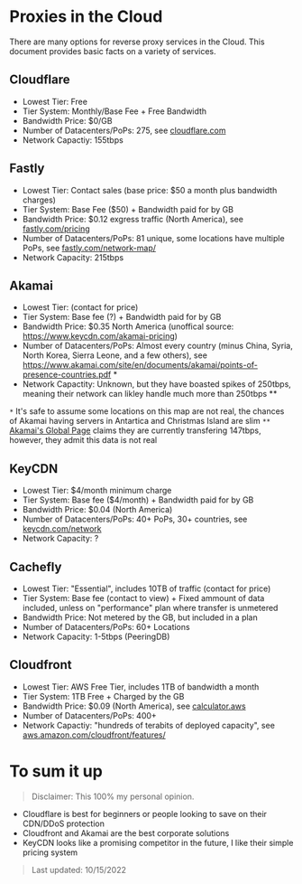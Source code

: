 # Proxies in the Cloud

There are many options for reverse proxy services in the Cloud. This document provides basic facts on a variety of services.

## Cloudflare

* Lowest Tier: Free
* Tier System: Monthly/Base Fee + Free Bandwidth
* Bandwidth Price: $0/GB
* Number of Datacenters/PoPs: 275, see [cloudflare.com](https://www.cloudflare.com/network/)
* Network Capactiy: 155tbps

## Fastly

* Lowest Tier: Contact sales (base price: $50 a month plus bandwidth charges)
* Tier System: Base Fee ($50) + Bandwidth paid for by GB
* Bandwidth Price: $0.12 exgress traffic (North America), see [fastly.com/pricing](https://www.fastly.com/pricing)
* Number of Datacenters/PoPs: 81 unique, some locations have multiple PoPs, see [fastly.com/network-map/](https://www.fastly.com/network-map/)
* Network Capacity: 215tbps

## Akamai

* Lowest Tier: (contact for price)
* Tier System: Base fee (?) + Bandwidth paid for by GB
* Bandwidth Price: $0.35 North America (unoffical source: https://www.keycdn.com/akamai-pricing)
* Number of Datacenters/PoPs: Almost every country (minus China, Syria, North Korea, Sierra Leone, and a few others), see https://www.akamai.com/site/en/documents/akamai/points-of-presence-countries.pdf *
* Network Capactity: Unknown, but they have boasted spikes of 250tbps, meaning their network can likley handle much more than 250tbps **

`*` It's safe to assume some locations on this map are not real, the chances of Akamai having servers in Antartica and Christmas Island are slim
`**` [Akamai's Global Page](https://gnet.akamai.com/) claims they are currently transfering 147tbps, however, they admit this data is not real

## KeyCDN

* Lowest Tier: $4/month minimum charge
* Tier System: Base fee ($4/month) + Bandwidth paid for by GB
* Bandwidth Price: $0.04 (North America)
* Number of Datacenters/PoPs: 40+ PoPs, 30+ countries, see [keycdn.com/network](https://www.keycdn.com/network)
* Network Capacity: ?

## Cachefly

* Lowest Tier: "Essential", includes 10TB of traffic (contact for price)
* Tier System: Base fee (contact to view) + Fixed ammount of data included, unless on "performance" plan where transfer is unmetered
* Bandwidth Price: Not metered by the GB, but included in a plan
* Number of Datacenters/PoPs: 60+ Locations
* Network Capacity: 1-5tbps (PeeringDB)

## Cloudfront

* Lowest Tier: AWS Free Tier, includes 1TB of bandwidth a month
* Tier System: 1TB Free + Charged by the GB
* Bandwidth Price: $0.09 (North America), see [calculator.aws](https://calculator.aws)
* Number of Datacenters/PoPs: 400+
* Network Capactiy: "hundreds of terabits of deployed capacity", see [aws.amazon.com/cloudfront/features/](https://aws.amazon.com/cloudfront/features/)

# To sum it up

> Disclaimer: This 100% my personal opinion.

* Cloudflare is best for beginners or people looking to save on their CDN/DDoS protection
* Cloudfront and Akamai are the best corporate solutions
* KeyCDN looks like a promising competitor in the future, I like their simple pricing system

> Last updated: 10/15/2022